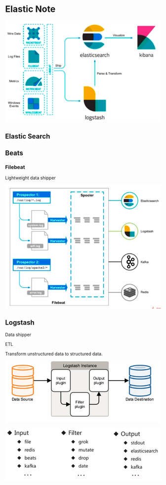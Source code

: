 # Elastic Note 

![elastic-architecture.png](img/elastic-architecture.png)

## Elastic Search 

## Beats 

### Filebeat 

Lightweight data shipper

![filebear-architecture.png](img/filebear-architecture.png)

## Logstash 

Data shipper

ETL

Transform unstructured data to structured data. 

![logstash.png](img/logstash.png)

![logstash-2.png](img/logstash-2.png)

